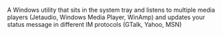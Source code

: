 A Windows utility that sits in the system tray and listens to multiple media players (Jetaudio, Windows Media Player, WinAmp) and updates your status message in different IM protocols (GTalk, Yahoo, MSN)